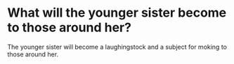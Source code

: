 # What will the younger sister become to those around her?

The younger sister will become a laughingstock and a subject for moking to those around her.
